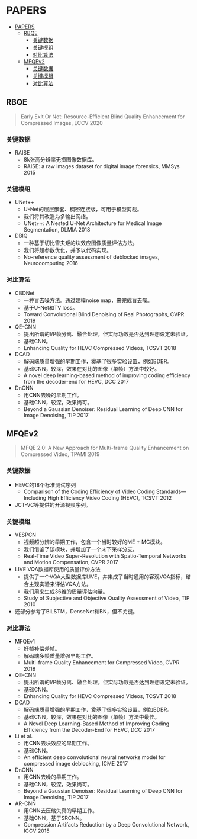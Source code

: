 # PAPERS

- [PAPERS](#papers)
  - [RBQE](#rbqe)
    - [关键数据](#关键数据)
    - [关键模组](#关键模组)
    - [对比算法](#对比算法)
  - [MFQEv2](#mfqev2)
    - [关键数据](#关键数据-1)
    - [关键模组](#关键模组-1)
    - [对比算法](#对比算法-1)

## RBQE

> Early Exit Or Not: Resource-Efficient Blind Quality Enhancement for Compressed Images, ECCV 2020

### 关键数据

- RAISE
  - 8k张高分辨率无损图像数据库。
  - RAISE: a raw images dataset for digital image forensics, MMSys 2015

### 关键模组

- UNet++
  - U-Net的层层嵌套、稠密连接版，可用于模型剪裁。
  - 我们将其改造为多输出网络。
  - UNet++: A Nested U-Net Architecture for Medical Image Segmentation, DLMIA 2018
- DBIQ
  - 一种基于切比雪夫矩的块效应图像质量评估方法。
  - 我们将超参数优化，并予以代码实现。
  - No-reference quality assessment of deblocked images, Neurocomputing 2016

### 对比算法

- CBDNet
  - 一种盲去噪方法。通过建模noise map，来完成盲去噪。
  - 基于U-Net和TV loss。
  - Toward Convolutional Blind Denoising of Real Photographs, CVPR 2019
- QE-CNN
  - 提出所谓的I/P帧分离、融合处理。但实际功效是否达到理想设定未验证。
  - 基础CNN。
  - Enhancing Quality for HEVC Compressed Videos, TCSVT 2018
- DCAD
  - 解码端质量增强的早期工作，奠基了很多实验设置，例如BDBR。
  - 基础CNN，较深，效果在对比的图像（单帧）方法中较好。
  - A novel deep learning-based method of improving coding efficiency from the decoder-end for HEVC, DCC 2017
- DnCNN
  - 用CNN去噪的早期工作。
  - 基础CNN，较深，效果尚可。
  - Beyond a Gaussian Denoiser: Residual Learning of Deep CNN for Image Denoising, TIP 2017

## MFQEv2

> MFQE 2.0: A New Approach for Multi-frame Quality Enhancement on Compressed Video, TPAMI 2019

### 关键数据

- HEVC的18个标准测试序列
  - Comparison of the Coding Efficiency of Video Coding Standards—Including High Efficiency Video Coding (HEVC), TCSVT 2012
- JCT-VC等提供的开源视频序列。

### 关键模组

- VESPCN
  - 视频超分辨的早期工作，包含一个当时较好的ME + MC模块。
  - 我们借鉴了该模块，并增加了一个未下采样分支。
  - Real-Time Video Super-Resolution with Spatio-Temporal Networks and Motion Compensation, CVPR 2017
- LIVE VQA数据库使用的质量评价方法
  - 提供了一个VQA大型数据库LIVE，并集成了当时通用的客观VQA指标，结合主观实验来评估VQA方法。
  - 我们用来生成36维的质量评估向量。
  - Study of Subjective and Objective Quality Assessment of Video, TIP 2010
- 还部分参考了BiLSTM，DenseNet和BN，但不关键。

### 对比算法

- MFQEv1
  - 好帧补偿差帧。
  - 解码端多帧质量增强早期工作。
  - Multi-frame Quality Enhancement for Compressed Video, CVPR 2018
- QE-CNN
  - 提出所谓的I/P帧分离、融合处理。但实际功效是否达到理想设定未验证。
  - 基础CNN。
  - Enhancing Quality for HEVC Compressed Videos, TCSVT 2018
- DCAD
  - 解码端质量增强的早期工作，奠基了很多实验设置，例如BDBR。
  - 基础CNN，较深，效果在对比的图像（单帧）方法中最佳。
  - A Novel Deep Learning-Based Method of Improving Coding Efficiency from the Decoder-End for HEVC, DCC 2017
- Li et al.
  - 用CNN去块效应的早期工作。
  - 基础CNN。
  - An efficient deep convolutional neural networks model for compressed image deblocking, ICME 2017
- DnCNN
  - 用CNN去噪的早期工作。
  - 基础CNN，较深，效果尚可。
  - Beyond a Gaussian Denoiser: Residual Learning of Deep CNN for Image Denoising, TIP 2017
- AR-CNN
  - 用CNN去压缩失真的早期工作。
  - 基础CNN，基于SRCNN。
  - Compression Artifacts Reduction by a Deep Convolutional Network, ICCV 2015
